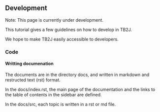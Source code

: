 ## Development

Note: This page is currently under development.

This tutorial gives a few guidelines on how to develop in TB2J. 

We hope to make TB2J easily accessible to developers.  





### Code 

#### Writting documenation

The documents are in the directory docs, and written in markdown and restructed text (rst) format. 

In the docs/index.rst, the main page of the documentation and the links to the table of contents in the sidebar are defined.  

In the docs/src, each topic is written in a rst or md file. 

